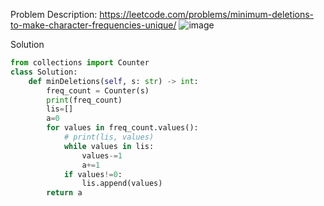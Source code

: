 Problem Description: https://leetcode.com/problems/minimum-deletions-to-make-character-frequencies-unique/
![image](https://user-images.githubusercontent.com/11685096/155669881-f17b5fac-2dc8-46bf-9a99-eb2e8b979a1b.png)

Solution
```python
from collections import Counter
class Solution:
    def minDeletions(self, s: str) -> int:
        freq_count = Counter(s)
        print(freq_count)
        lis=[]
        a=0
        for values in freq_count.values():
            # print(lis, values)
            while values in lis:
                values-=1
                a+=1
            if values!=0:
                lis.append(values)
        return a
```
